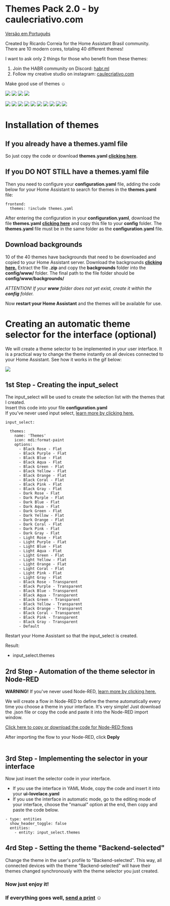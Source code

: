 # Themes Pack 2.0 - by caulecriativo.com
[Versão em Português](README-PT-BR.md)

Created by Ricardo Correia for the Home Assistant Brasil community.
<br> There are 10 modern cores, totaling 40 different themes!

I want to ask only 2 things for those who benefit from these themes:

1) Join the HABR community on Discord: [habr.ml](http://habr.ml)
2) Follow my creative studio on instagram: [caulecriativo.com](http://caulecriativo.com)

Make good use of themes ☺️


![](images/pack1.png)
![](images/pack2.png)
![](images/pack3.png)
![](images/pack4.png)



![](images/01-rose.png)
![](images/02-purple.png)
![](images/03-blue.png)
![](images/04-aqua.png)
![](images/05-green.png)
![](images/06-yellow.png)
![](images/07-orange.png)
![](images/08-coral.png)
![](images/09-pink.png)
![](images/10-gray.png)


# Installation of themes

## If you already have a themes.yaml file

So just copy the code or download **themes.yaml** [**clicking here**](https://github.com/orickcorreia/ha-themes-pack-2.0/blob/master/src/en/themes.yaml).


## If you DO NOT STILL have a themes.yaml file

Then you need to configure your **configuration.yaml** file, adding the code below for your Home Assistant to search for themes in the **themes.yaml** file:

```
frontend:
  themes: !include themes.yaml
```

After entering the configuration in your **configuration.yaml**, download the file **themes.yaml** [**clicking here**](https://raw.githubusercontent.com/orickcorreia/ha-themes-pack-2.0/master/src/en/themes.yaml) and copy this file to your **config** folder. The **themes.yaml** file must be in the same folder as the **configuration.yaml** file.


## Download backgrounds
10 of the 40 themes have backgrounds that need to be downloaded and copied to your Home Assistant server. Download the backgrounds [**clicking here.**](https://github.com/orickcorreia/ha-themes-pack-2.0/raw/master/src/backgrounds.zip) Extract the file **.zip** and copy the **backgrounds** folder into the **config/www/** folder. The final path to the file folder should be **config/www/backgrounds/**


*ATTENTION! If your **www** folder does not yet exist, create it within the **config** folder.*


Now **restart your Home Assistant** and the themes will be available for use.



# Creating an automatic theme selector for the interface (optional)

We will create a theme selector to be implemented in your user interface. It is a practical way to change the theme instantly on all devices connected to your Home Assistant. See how it works in the gif below:

![](https://github.com/orickcorreia/ha-themes-pack-2.0/blob/master/images/seletor.gif)

## 1st Step - Creating the input_select
The input_select will be used to create the selection list with the themes that I created. <br>
Insert this code into your file **configuration.yaml** <br>
If you've never used input select, [learn more by clicking here.](https://www.home-assistant.io/integrations/input_select)


```
input_select:

  themes:
    name: 'Themes'
    icon: mdi:format-paint
    options:
      - Black Rose - Flat
      - Black Purple - Flat
      - Black Blue - Flat 
      - Black Aqua - Flat
      - Black Green - Flat
      - Black Yellow - Flat
      - Black Orange - Flat
      - Black Coral - Flat
      - Black Pink - Flat
      - Black Gray - Flat
      - Dark Rose - Flat
      - Dark Purple - Flat
      - Dark Blue - Flat 
      - Dark Aqua - Flat
      - Dark Green - Flat
      - Dark Yellow - Flat
      - Dark Orange - Flat
      - Dark Coral - Flat
      - Dark Pink - Flat
      - Dark Gray - Flat
      - Light Rose - Flat
      - Light Purple - Flat
      - Light Blue - Flat 
      - Light Aqua - Flat
      - Light Green - Flat
      - Light Yellow - Flat
      - Light Orange - Flat
      - Light Coral - Flat
      - Light Pink - Flat
      - Light Gray - Flat
      - Black Rose - Transparent
      - Black Purple - Transparent
      - Black Blue - Transparent 
      - Black Aqua - Transparent
      - Black Green - Transparent
      - Black Yellow - Transparent
      - Black Orange - Transparent
      - Black Coral - Transparent
      - Black Pink - Transparent
      - Black Gray - Transparent      
      - Default
```
Restart your Home Assistant so that the input_select is created.


Result:
* input_select.themes



## 2rd Step - Automation of the theme selector in Node-RED

**WARNING!** If you've never used Node-RED, [learn more by clicking here.](https://github.com/hassio-addons/addon-node-red)


We will create a flow in Node-RED to define the theme automatically every time you choose a theme in your interface. It's very simple! Just download the .json file or copy the code and paste it into the Node-RED import window.

[Click here to copy or download the code for Node-RED flows](https://raw.githubusercontent.com/orickcorreia/ha-themes-pack-2.0/master/src/seletor_theme_nodered.json)


After importing the flow to your Node-RED, click **Deply** <br> <br>

## 3rd Step - Implementing the selector in your interface

Now just insert the selector code in your interface.
* If you use the interface in YAML Mode, copy the code and insert it into your **ui-lovelace.yaml**
* If you use the interface in automatic mode, go to the editing mode of your interface, choose the "manual" option at the end, then copy and paste the code below.

``` 
- type: entities
  show_header_toggle: false
  entities:
    - entity: input_select.themes

``` 

## 4rd Step - Setting the theme "Backend-selected"

Change the theme in the user's profile to "Backend-selected". This way, all connected devices with the theme "Backend-selected" will have their themes changed synchronously with the theme selector you just created.


### Now just enjoy it!
### If everything goes well, [send a print](http://api.whatsapp.com/send?phone=5565999593909) ☺️
